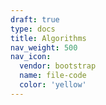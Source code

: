 ```yaml
---
draft: true
type: docs
title: Algorithms
nav_weight: 500
nav_icon:
  vendor: bootstrap
  name: file-code
  color: 'yellow'
---
```

